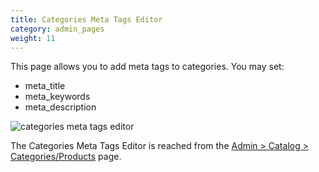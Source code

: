 ```yaml
---
title: Categories Meta Tags Editor
category: admin_pages
weight: 11
---
```


This page allows you to add meta tags to categories. You may set: 

- meta_title
- meta_keywords
- meta_description

![categories meta tags editor](/images/categories_meta_tags.png)

The Categories Meta Tags Editor is reached from the [Admin > Catalog > Categories/Products](/user/admin_pages/catalog/categories/) page. 
